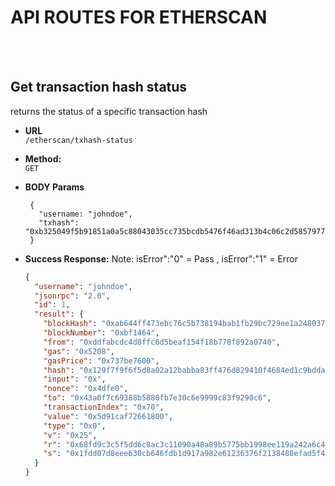 # API ROUTES FOR ETHERSCAN

<br />
<br />

## **Get transaction hash status**

returns the status of a specific transaction hash

- **URL** <br />
  `/etherscan/txhash-status`

- **Method:** <br />
  `GET`

- **BODY Params** <br />
  ```text
   {
     "username: "johndoe",
     "txhash": "0xb325049f5b91851a0a5c88043035cc735bcdb5476f46ad313b4c06c2d5857977"
   }
  ```
- **Success Response:**
  Note: isError":"0" = Pass , isError":"1" = Error
  ```json
  {
    "username": "johndoe",
    "jsonrpc": "2.0",
    "id": 1,
    "result": {
      "blockHash": "0xab644ff473ebc76c5b738194bab1fb29bc729ee1a248037678e6ffcf4790ee26",
      "blockNumber": "0xbf1464",
      "from": "0xddfabcdc4d8ffc6d5beaf154f18b778f892a0740",
      "gas": "0x5208",
      "gasPrice": "0x737be7600",
      "hash": "0x129f7f9f6f5d8a02a12babba83ff476d829410f4684ed1c9bdda5722a22d509f",
      "input": "0x",
      "nonce": "0x4dfe0",
      "to": "0x43a0f7c69388b5880fb7e30c6e9999c83f9290c6",
      "transactionIndex": "0x70",
      "value": "0x5d91caf72661800",
      "type": "0x0",
      "v": "0x25",
      "r": "0x68fd9c3c5f5dd6c8ac3c11090a48a89b5775bb1998ee119a242a6c4de29c9f2f",
      "s": "0x1fdd07d8eee630cb646fdb1d917a982e61236376f2138488efad5f45e58e5b00"
    }
  }
  ```
